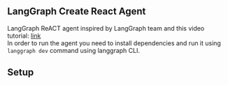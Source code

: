 ## LangGraph Create React Agent
LangGraph ReACT agent inspired by LangGraph team and this video tutorial: [link](https://www.youtube.com/watch?v=Mi1gSlHwZLM)  
In order to run the agent you need to install dependencies and run it using `langgraph dev` command using langgraph CLI.

## Setup
